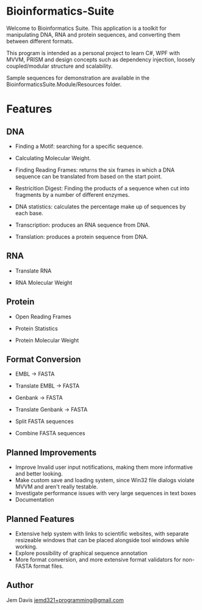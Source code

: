 Bioinformatics-Suite
======================

Welcome to Bioinformatics Suite. This application is a toolkit for manipulating DNA, RNA and protein
sequences, and converting them between different formats.

This program is intended as a personal project to learn C#, WPF with MVVM, PRISM and design concepts such as
dependency injection, loosely coupled/modular structure and scalability.

Sample sequences for demonstration are available in the BioinformaticsSuite.Module/Resources folder.


Features
=========

DNA
-----

- Finding a Motif: searching for a specific sequence.

- Calculating Molecular Weight.

- Finding Reading Frames: returns the six frames in which a DNA sequence can
			  be translated from based on the start point.

- Restricition Digest: Finding the products of a sequence when cut into fragments
		       by a number of different enzymes.

- DNA statistics: calculates the percentage make up of sequences by each base.

- Transcription: produces an RNA sequence from DNA.

- Translation: produces a protein sequence from DNA.

RNA
-----

- Translate RNA

- RNA Molecular Weight 

Protein
--------

- Open Reading Frames

- Protein Statistics

- Protein Molecular Weight



Format Conversion
------------------

- EMBL -> FASTA

- Translate EMBL -> FASTA

- Genbank -> FASTA

- Translate Genbank -> FASTA

- Split FASTA sequences

- Combine FASTA sequences


Planned Improvements
-----------------

- Improve Invalid user input notifications, making them more informative and better looking.
- Make custom save and loading system, since Win32 file dialogs violate MVVM and aren't really testable.
- Investigate performance issues with very large sequences in text boxes
- Documentation


Planned Features
-----------------

- Extensive help system with links to scientific websites, with separate resizeable windows that can be placed alongside
  tool windows while working.
- Explore possibility of graphical sequence annotation
- More format conversion, and more extensive format validators for non-FASTA format files.


Author
-------

Jem Davis
jemd321+programming@gmail.com